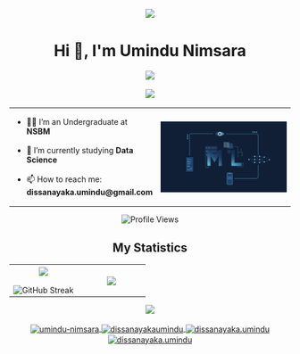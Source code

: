 <p align="center">
  <img src="https://github.com/7oSkaaa/7oSkaaa/blob/main/Images/about_me.gif?raw=true" width="100px">
</p>

<h1 align="center">Hi 👋, I'm Umindu Nimsara</h1>

<p align="center">
  <img src="https://user-images.githubusercontent.com/73097560/115834477-dbab4500-a447-11eb-908a-139a6edaec5c.gif">
</p>

<p align="center">
  <a href="https://github.com/DenverCoder1/readme-typing-svg">
    <img src="https://readme-typing-svg.herokuapp.com?font=Time+New+Roman&color=cyan&size=25&center=true&vCenter=true&width=600&height=100&lines=Data+Science+Undergraduate;Entrepreneur">
  </a>
</p>

<table align="center">
  <tr border="none">
    <td width="50%" align="left">
      <ul>
        <li>🧑‍🎓 I’m an Undergraduate at <b>NSBM</b></li><br>
        <li>🌱 I’m currently studying <b>Data Science</b></li><br>
        <li>📫 How to reach me: <b>dissanayaka.umindu@gmail.com</b></li>
      </ul>
    </td>
    <td width="50%" align="center">
      <img align="center" alt="Coding" width="450" src="https://github.com/umindudev/umindudev/blob/main/12eca-machine-learning.gif">
    </td>
  </tr>
</table>

<p align="center">
  <img src="https://komarev.com/ghpvc/?username=umindudev&color=blueviolet" alt="Profile Views" />
</p>

<h2 align="center">My Statistics</h2>

<table align="center">
  <tr border="none">
    <td width="50%" align="center">
      <img align="center" src="https://github-readme-stats.vercel.app/api?username=umindudev&theme=dark&show_icons=true&count_private=true" />
      <br><br>
      <img title="🔥 Get streak stats for your profile at git.io/streak-stats" alt="GitHub Streak" src="https://github-readme-streak-stats.herokuapp.com/?user=umindudev&theme=dark&hide_border=false" />
    </td>
    <td width="50%" align="center">
      <img align="center" src="https://github-readme-stats.anuraghazra1.vercel.app/api/top-langs/?username=umindudev&theme=dark&hide_border=false&no-bg=true&no-frame=true&langs_count=10"/>
    </td>
  </tr>
</table>

<p align="center">
  <img src="https://user-images.githubusercontent.com/73097560/115834477-dbab4500-a447-11eb-908a-139a6edaec5c.gif">
</p>

<p align="center">
  <a href="https://linkedin.com/in/umindu-nimsara" target="blank">
    <img align="center" src="https://raw.githubusercontent.com/rahuldkjain/github-profile-readme-generator/master/src/images/icons/Social/linked-in-alt.svg" alt="umindu-nimsara" height="30" width="40" />
  </a>
  <a href="https://kaggle.com/dissanayakaumindu" target="blank">
    <img align="center" src="https://raw.githubusercontent.com/rahuldkjain/github-profile-readme-generator/master/src/images/icons/Social/kaggle.svg" alt="dissanayakaumindu" height="30" width="40" />
  </a>
  <a href="https://fb.com/dissanayaka.umindu" target="blank">
    <img align="center" src="https://raw.githubusercontent.com/rahuldkjain/github-profile-readme-generator/master/src/images/icons/Social/facebook.svg" alt="dissanayaka.umindu" height="30" width="40" />
  </a>
  <a href="https://instagram.com/dissanayaka.umindu" target="blank">
    <img align="center" src="https://raw.githubusercontent.com/rahuldkjain/github-profile-readme-generator/master/src/images/icons/Social/instagram.svg" alt="dissanayaka.umindu" height="30" width="40" />
  </a>
</p>
